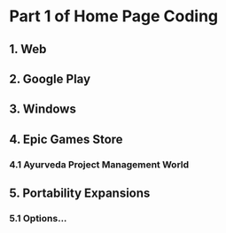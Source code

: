 # Part 1 of Home Page Coding

## 1. Web

## 2. Google Play

## 3. Windows

## 4. Epic Games Store
### 4.1 Ayurveda Project Management World

## 5. Portability Expansions
### 5.1 Options...
